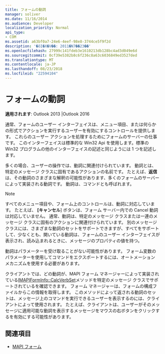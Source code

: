 ```yaml
---
title: フォームの動詞
manager: soliver
ms.date: 11/16/2014
ms.audience: Developer
localization_priority: Normal
api_type:
- COM
ms.assetid: a63bf0a7-24e6-4eef-98e8-3744ce5f9f2d
description: '�ŏI�X�V��: 2011�N7��23��'
ms.openlocfilehash: 27999c141fdeb3e1610213db128bc4ad3d049e6d
ms.sourcegitcommit: 0cf39e5382b8c6f236c8a63c6036849ed3527ded
ms.translationtype: MT
ms.contentlocale: ja-JP
ms.lasthandoff: 08/23/2018
ms.locfileid: "22594104"
---
```

# <a name="form-verbs"></a>フォームの動詞

**適用されます**: Outlook 2013 |Outlook 2016 
  
通常、フォームのユーザー インターフェイスは、メニュー項目、または何らかの形式でアクションを実行するユーザーを有効にするコントロールを提供します。 これらのユーザー アクションを処理するためにフォームのサーバーの仕事です。 このインターフェイスは標準的な Win32 Api を使用します。標準の Win32 プログラムの他のインターフェイスの記述と同じようには 1 つを記述します。
  
多くの場合、ユーザーの操作では、動詞に関連付けられています。 動詞とは、特定のメッセージ クラスに固有であるアクションの名前です。 たとえば、**返信**は、その動詞のさまざまな解釈の可能性があります、多くのフォームのサーバーによって実装される動詞です。 動詞は、コマンドとも呼ばれます。 
  
> [!NOTE]
> すべてのメニュー項目や、フォーム上のコントロールは、動詞に対応しています。 たとえば、 **[キャンセル**] ボタンは、フォーム サーバー内での Cancel 動詞は対応していません。 通常、動詞は、特定のメッセージ クラスまたは一連のメッセージ クラスに固有のアクションに関連付けられています。 別のメッセージ クラスには、さまざまな動詞のセットをサポートできますが、すべてをサポートして、少なくとも、開いている動詞は、フォームのユーザー インターフェイスが表示され、読み込まれるときに、メッセージのプロパティの値を持つ。 
  
動詞はパラメーターを受け取ることがない可能性があります。 フォーム変数のパラメーターを使用してコマンドをエクスポートするには、オートメーション メカニズムを使用する必要があります。
  
クライアントでは、どの動詞が、MAPI フォーム マネージャーによって実装されている[IMAPIFormInfo::CalcVerbSet](imapiforminfo-calcverbset.md)メソッドを特定のメッセージ クラスでサポートされているを確認できます。 フォーム マネージャーは、フォームの構成ファイルからこの情報を取得します。 このメソッドによって返される動詞のセットは、メッセージ上のコマンドを実行できるユーザーを表示するのには、クライアントによって使用されます。 たとえば、クライアントは、ユーザーがそのメッセージに適用可能な動詞を表示するメッセージをマウスの右ボタンをクリックするを有効にする可能性があります。 
  
## <a name="see-also"></a>関連項目

- [MAPI フォーム](mapi-forms.md)

